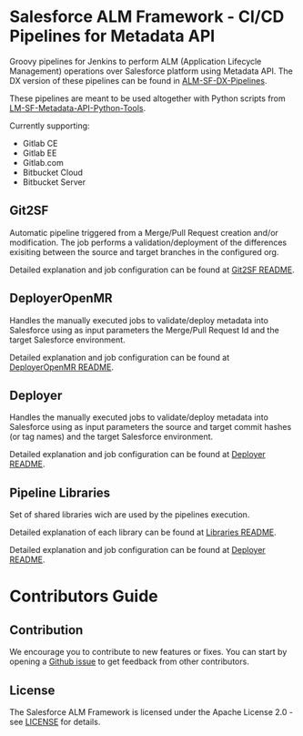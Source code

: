 # Salesforce ALM Framework - CI/CD Pipelines for Metadata API

Groovy pipelines for Jenkins to perform ALM (Application Lifecycle Management) operations over Salesforce platform using Metadata API. The DX version of these pipelines can be found in [ALM-SF-DX-Pipelines](https://github.com/Accenture/ALM-SF-DX-Pipelines).

These pipelines are meant to be used altogether with Python scripts from [LM-SF-Metadata-API-Python-Tools](https://github.com/Accenture/ALM-SF-Metadata-API-Python-Tools).

Currently supporting:
- Gitlab CE
- Gitlab EE
- Gitlab.com
- Bitbucket Cloud 
- Bitbucket Server

## Git2SF

Automatic pipeline triggered from a Merge/Pull Request creation and/or modification. The job performs a validation/deployment of the differences exisiting between the source and target branches in the configured org. 

Detailed explanation and job configuration can be found at [Git2SF README](/docs/Git2SF_README.md).

## DeployerOpenMR

Handles the manually executed jobs to validate/deploy metadata into Salesforce using as input parameters the Merge/Pull Request Id and the target Salesforce environment.

Detailed explanation and job configuration can be found at [DeployerOpenMR README](/docs/DeployerOpenMR_README.md).

## Deployer

Handles the manually executed jobs to validate/deploy metadata into Salesforce using as input parameters the source and target commit hashes (or tag names) and the target Salesforce environment.

Detailed explanation and job configuration can be found at [Deployer README](/docs/Deployer_README.md).

## Pipeline Libraries

Set of shared libraries wich are used by the pipelines execution.

Detailed explanation of each library can be found at [Libraries README](/var/README.md).

Detailed explanation and job configuration can be found at [Deployer README](/docs/Deployer_README.md).


# Contributors Guide

## Contribution

We encourage you to contribute to new features or fixes. You can start by opening a
[Github issue](https://github.com/Accenture/ALM-SF-DX-Pipelines/issues) to get feedback from other contributors.

## License

The Salesforce ALM Framework is licensed under the Apache License 2.0 - see [LICENSE](LICENSE) for details.

